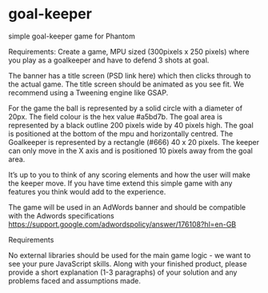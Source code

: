 # goal-keeper
simple goal-keeper game for Phantom

Requirements:
Create a game, MPU sized  (300pixels x 250 pixels) where you play as a goalkeeper and have to defend 3 shots at goal.  

The banner has a title screen (PSD link here) which then clicks through to the actual game.  The title screen should be animated as you see fit. We recommend using a Tweening engine like GSAP.

For the game the ball is represented by a solid circle with a diameter of 20px.  The field colour is the hex value #a5bd7b.  The  goal area is represented by a black outline 200 pixels wide by 40 pixels high.  The goal is positioned at the bottom of the mpu and horizontally centred. The Goalkeeper  is represented by a rectangle (#666) 40 x 20 pixels.  The keeper can only move in the X axis and is positioned 10 pixels away from the goal area.

It’s up to you to think of any scoring elements and how the user will make the keeper move.  If you have time extend this simple game with any features you think would add to the experience.  

The game will be used in an AdWords banner and should be compatible with the Adwords specifications https://support.google.com/adwordspolicy/answer/176108?hl=en-GB


Requirements

No external libraries should be used for the main game logic - we want to see your pure JavaScript skills.  Along with your finished product, please provide a short explanation (1-3 paragraphs) of your solution and any problems faced and assumptions made.
